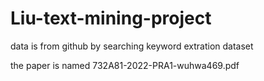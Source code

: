 # Liu-text-mining-project

data is from github by searching keyword extration dataset

the paper is named 732A81-2022-PRA1-wuhwa469.pdf
